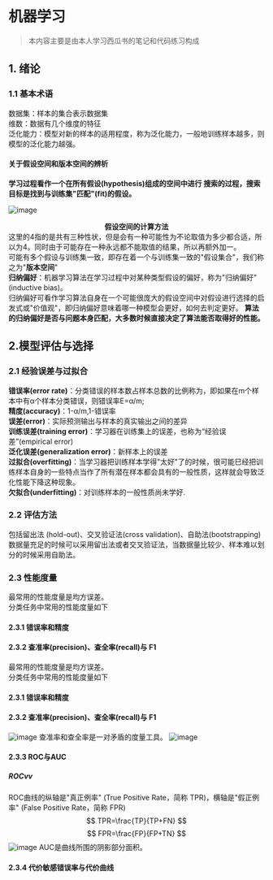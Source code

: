 # 机器学习
>
>本内容主要是由本人学习西瓜书的笔记和代码练习构成
## 1. 绪论
### 1.1 基本术语
数据集：样本的集合表示数据集  
维数：数据有几个维度的特征  
泛化能力：模型对新的样本的适用程度，称为泛化能力，一般地训练样本越多，则模型的泛化能力越强。  
#### 关于假设空间和版本空间的辨析
**学习过程看作一个在所有假设(hypothesis)组成的空间中进行
搜索的过程，搜索目标是找到与训练集"匹配"(fit)的假设。**  

![image](https://github.com/whisper-la/machine-learning/assets/131673492/d0bdb4b0-af25-4322-8ed3-ffc99d8d6d47)
**<center>假设空间的计算方法</center>**
这里的4指的是共有三种性状，但是会有一种可能性为不论取值为多少都合适，所以为4。同时由于可能存在一种永远都不能取值的结果，所以再额外加一。  
可能有多个假设与训练集一致，即存在着一个与训练集一致的"假设集合"，我们称之为"**版本空间**"  
**归纳偏好**：机器学习算法在学习过程中对某种类型假设的偏好，称为"归纳偏好" (inductive bias)。  
归纳偏好可看作学习算法自身在一个可能很庞大的假设空间中对假设进行选择的启发式或"价值观"，即归纳偏好意味着哪一种模型会更好，如何去判定更好。
**算法的归纳偏好是否与问题本身匹配，大多数时候直接决定了算法能否取得好的性能。**
## 2.模型评估与选择
### 2.1 经验误差与过拟合
**错误率(error rate)**：分类错误的样本数占样本总数的比例称为，即如果在m个样本中有α个样本分类错误，则错误率E=α/m;  
**精度(accuracy)**：1-α/m,1-错误率  
**误差(error)**：实际预测输出与样本的真实输出之间的差异  
**训练误差(training error)**：学习器在训练集上的误差，也称为“经验误差”(empirical error)  
**泛化误差(generalization error)**：新样本上的误差  
**过拟合(overfitting)**：当学习器把训练样本学得"太好"了的时候，很可能巳经把训练样本自身的一些特点当作了所有潜在样本都会具有的一般性质，这样就会导致泛化性能下降这种现象。  
**欠拟合(underfitting)**：对训练样本的一般性质尚未学好.  
### 2.2 评估方法  
包括留出法 (hold-out)、交叉验证法(cross validation)、自助法(bootstrapping)
数据量充足的时候可以采用留出法或者交叉验证法，当数据量比较少、样本难以划分的时候采用自助法。  

### 2.3 性能度量
最常用的性能度量是均方误差。  
分类任务中常用的性能度量如下  
#### 2.3.1 错误率和精度
#### 2.3.2 查准率(precision)、查全率(recall)与 F1  

最常用的性能度量是均方误差。  
分类任务中常用的性能度量如下  
#### 2.3.1 错误率和精度
#### 2.3.2 查准率(precision)、查全率(recall)与 F1  
![image](https://github.com/whisper-la/machine-learning/assets/131673492/df702610-75af-4016-b7e0-025bfa78a577)
查准率和查全率是一对矛盾的度量工具。
![image](https://github.com/whisper-la/machine-learning/assets/131673492/5a649f40-6f5c-43ca-9bb7-40d78616c48c)
#### 2.3.3 ROC与AUC
##### ROCvv
ROC曲线的纵轴是"真正例率" (True Positive Rate，简称 TPR)，横轴是"假正例率" (False Positive Rate，简称 FPR)  
$$
TPR=\frac{TP}{TP+FN}  
$$
$$
FPR=\frac{FP}{FP+TN}
$$
![image](https://github.com/whisper-la/machine-learning/assets/131673492/0625b48a-03a1-468e-9d68-a18e5697054b)
AUC是曲线所围的阴影部分面积。
#### 2.3.4 代价敏感错误率与代价曲线
